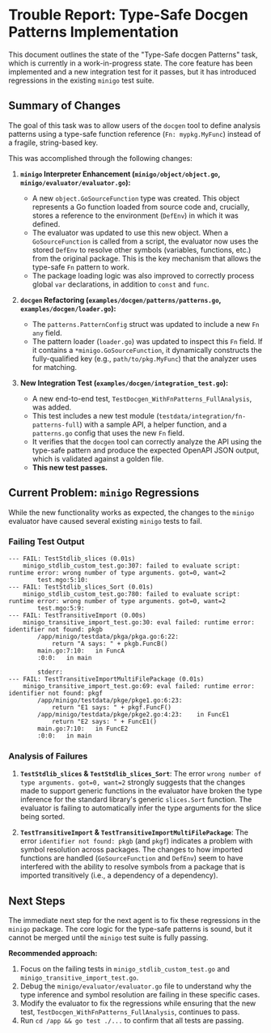 # Trouble Report: Type-Safe Docgen Patterns Implementation

This document outlines the state of the "Type-Safe docgen Patterns" task, which is currently in a work-in-progress state. The core feature has been implemented and a new integration test for it passes, but it has introduced regressions in the existing `minigo` test suite.

## Summary of Changes

The goal of this task was to allow users of the `docgen` tool to define analysis patterns using a type-safe function reference (`Fn: mypkg.MyFunc`) instead of a fragile, string-based key.

This was accomplished through the following changes:

1.  **`minigo` Interpreter Enhancement (`minigo/object/object.go`, `minigo/evaluator/evaluator.go`):**
    *   A new `object.GoSourceFunction` type was created. This object represents a Go function loaded from source code and, crucially, stores a reference to the environment (`DefEnv`) in which it was defined.
    *   The evaluator was updated to use this new object. When a `GoSourceFunction` is called from a script, the evaluator now uses the stored `DefEnv` to resolve other symbols (variables, functions, etc.) from the original package. This is the key mechanism that allows the type-safe `Fn` pattern to work.
    *   The package loading logic was also improved to correctly process global `var` declarations, in addition to `const` and `func`.

2.  **`docgen` Refactoring (`examples/docgen/patterns/patterns.go`, `examples/docgen/loader.go`):**
    *   The `patterns.PatternConfig` struct was updated to include a new `Fn any` field.
    *   The pattern loader (`loader.go`) was updated to inspect this `Fn` field. If it contains a `*minigo.GoSourceFunction`, it dynamically constructs the fully-qualified key (e.g., `path/to/pkg.MyFunc`) that the analyzer uses for matching.

3.  **New Integration Test (`examples/docgen/integration_test.go`):**
    *   A new end-to-end test, `TestDocgen_WithFnPatterns_FullAnalysis`, was added.
    *   This test includes a new test module (`testdata/integration/fn-patterns-full`) with a sample API, a helper function, and a `patterns.go` config that uses the new `Fn` field.
    *   It verifies that the `docgen` tool can correctly analyze the API using the type-safe pattern and produce the expected OpenAPI JSON output, which is validated against a golden file.
    *   **This new test passes.**

## Current Problem: `minigo` Regressions

While the new functionality works as expected, the changes to the `minigo` evaluator have caused several existing `minigo` tests to fail.

### Failing Test Output

```
--- FAIL: TestStdlib_slices (0.01s)
    minigo_stdlib_custom_test.go:307: failed to evaluate script: runtime error: wrong number of type arguments. got=0, want=2
		test.mgo:5:10:
--- FAIL: TestStdlib_slices_Sort (0.01s)
    minigo_stdlib_custom_test.go:780: failed to evaluate script: runtime error: wrong number of type arguments. got=0, want=2
		test.mgo:5:9:
--- FAIL: TestTransitiveImport (0.00s)
    minigo_transitive_import_test.go:30: eval failed: runtime error: identifier not found: pkgb
		/app/minigo/testdata/pkga/pkga.go:6:22:
			return "A says: " + pkgb.FuncB()
		main.go:7:10:	in FuncA
		:0:0:	in main

        stderr:
--- FAIL: TestTransitiveImportMultiFilePackage (0.01s)
    minigo_transitive_import_test.go:69: eval failed: runtime error: identifier not found: pkgf
		/app/minigo/testdata/pkge/pkge1.go:6:23:
			return "E1 says: " + pkgf.FuncF()
		/app/minigo/testdata/pkge/pkge2.go:4:23:	in FuncE1
			return "E2 says: " + FuncE1()
		main.go:7:10:	in FuncE2
		:0:0:	in main
```

### Analysis of Failures

1.  **`TestStdlib_slices` & `TestStdlib_slices_Sort`**: The error `wrong number of type arguments. got=0, want=2` strongly suggests that the changes made to support generic functions in the evaluator have broken the type inference for the standard library's generic `slices.Sort` function. The evaluator is failing to automatically infer the type arguments for the slice being sorted.

2.  **`TestTransitiveImport` & `TestTransitiveImportMultiFilePackage`**: The error `identifier not found: pkgb` (and `pkgf`) indicates a problem with symbol resolution across packages. The changes to how imported functions are handled (`GoSourceFunction` and `DefEnv`) seem to have interfered with the ability to resolve symbols from a package that is imported transitively (i.e., a dependency of a dependency).

## Next Steps

The immediate next step for the next agent is to fix these regressions in the `minigo` package. The core logic for the type-safe patterns is sound, but it cannot be merged until the `minigo` test suite is fully passing.

**Recommended approach:**
1.  Focus on the failing tests in `minigo_stdlib_custom_test.go` and `minigo_transitive_import_test.go`.
2.  Debug the `minigo/evaluator/evaluator.go` file to understand why the type inference and symbol resolution are failing in these specific cases.
3.  Modify the evaluator to fix the regressions while ensuring that the new test, `TestDocgen_WithFnPatterns_FullAnalysis`, continues to pass.
4.  Run `cd /app && go test ./...` to confirm that all tests are passing.
